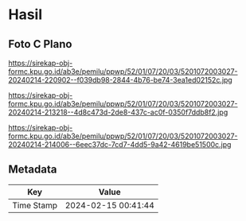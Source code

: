 # Hasil

## Foto C Plano

https://sirekap-obj-formc.kpu.go.id/ab3e/pemilu/ppwp/52/01/07/20/03/5201072003027-20240214-220902--f039db98-2844-4b76-be74-3ea1ed02152c.jpg

https://sirekap-obj-formc.kpu.go.id/ab3e/pemilu/ppwp/52/01/07/20/03/5201072003027-20240214-213218--4d8c473d-2de8-437c-ac0f-0350f7ddb8f2.jpg

https://sirekap-obj-formc.kpu.go.id/ab3e/pemilu/ppwp/52/01/07/20/03/5201072003027-20240214-214006--6eec37dc-7cd7-4dd5-9a42-4619be51500c.jpg


## Metadata

| Key        | Value               |
| ---------- | ------------------- |
| Time Stamp | 2024-02-15 00:41:44 |



